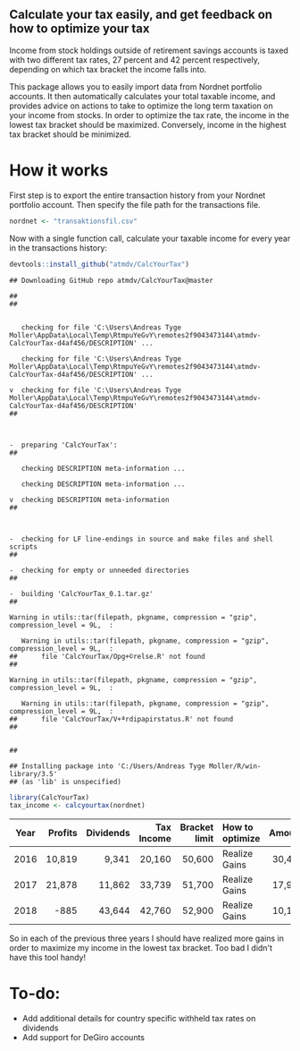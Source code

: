 Calculate your tax easily, and get feedback on how to optimize your tax
-----------------------------------------------------------------------

Income from stock holdings outside of retirement savings accounts is taxed with two different tax rates, 27 percent and 42 percent respectively, depending on which tax bracket the income falls into.

This package allows you to easily import data from Nordnet portfolio accounts. It then automatically calculates your total taxable income, and provides advice on actions to take to optimize the long term taxation on your income from stocks. In order to optimize the tax rate, the income in the lowest tax bracket should be maximized. Conversely, income in the highest tax bracket should be minimized.

How it works
============

First step is to export the entire transaction history from your Nordnet portfolio account. Then specify the file path for the transactions file.

``` r
nordnet <- "transaktionsfil.csv"
```

Now with a single function call, calculate your taxable income for every year in the transactions history:

``` r
devtools::install_github("atmdv/CalcYourTax")
```

    ## Downloading GitHub repo atmdv/CalcYourTax@master

    ## 
    ##   
      
      
       checking for file 'C:\Users\Andreas Tyge Moller\AppData\Local\Temp\RtmpuYeGvY\remotes2f9043473144\atmdv-CalcYourTax-d4af456/DESCRIPTION' ...
      
       checking for file 'C:\Users\Andreas Tyge Moller\AppData\Local\Temp\RtmpuYeGvY\remotes2f9043473144\atmdv-CalcYourTax-d4af456/DESCRIPTION' ... 
      
    v  checking for file 'C:\Users\Andreas Tyge Moller\AppData\Local\Temp\RtmpuYeGvY\remotes2f9043473144\atmdv-CalcYourTax-d4af456/DESCRIPTION'
    ## 
      
      
      
    -  preparing 'CalcYourTax':
    ## 
      
       checking DESCRIPTION meta-information ...
      
       checking DESCRIPTION meta-information ... 
      
    v  checking DESCRIPTION meta-information
    ## 
      
      
      
    -  checking for LF line-endings in source and make files and shell scripts
    ## 
      
    -  checking for empty or unneeded directories
    ## 
      
    -  building 'CalcYourTax_0.1.tar.gz'
    ## 
      
    Warning in utils::tar(filepath, pkgname, compression = "gzip", compression_level = 9L,  :
      
       Warning in utils::tar(filepath, pkgname, compression = "gzip", compression_level = 9L,  :
    ##      file 'CalcYourTax/Opg+©relse.R' not found
    ## 
      
    Warning in utils::tar(filepath, pkgname, compression = "gzip", compression_level = 9L,  :
      
       Warning in utils::tar(filepath, pkgname, compression = "gzip", compression_level = 9L,  :
    ##      file 'CalcYourTax/V+ªrdipapirstatus.R' not found
    ## 
      
       
    ## 

    ## Installing package into 'C:/Users/Andreas Tyge Moller/R/win-library/3.5'
    ## (as 'lib' is unspecified)

``` r
library(CalcYourTax)
tax_income <- calcyourtax(nordnet)
```

| Year |  Profits|  Dividends|  Tax Income|  Bracket limit| How to optimize |  Amount|
|:----:|--------:|----------:|-----------:|--------------:|:----------------|-------:|
| 2016 |   10,819|      9,341|      20,160|         50,600| Realize Gains   |  30,440|
| 2017 |   21,878|     11,862|      33,739|         51,700| Realize Gains   |  17,961|
| 2018 |     -885|     43,644|      42,760|         52,900| Realize Gains   |  10,140|

So in each of the previous three years I should have realized more gains in order to maximize my income in the lowest tax bracket. Too bad I didn't have this tool handy!

To-do:
======

-   Add additional details for country specific withheld tax rates on dividends
-   Add support for DeGiro accounts
